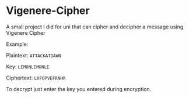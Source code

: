 # Vigenere-Cipher
A small project I did for uni that can cipher and decipher a message using Vigenere Cipher

Example:

Plaintext:	`ATTACKATDAWN`

Key:	`LEMONLEMONLE`

Ciphertext:	`LXFOPVEFRNHR`

To decrypt just enter the key you entered during encryption.

